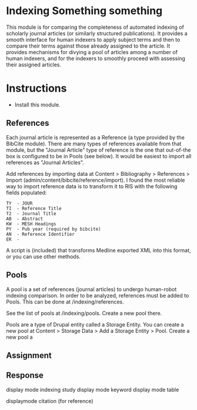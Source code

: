 # Indexing Something something

This module is for comparing the completeness of automated indexing of scholarly journal articles (or similarly structured publications). It provides a smooth interface for human indexers to apply subject terms and then to compare their terms against those already assigned to the article. It provides mechanisms for divying a pool of articles among a number of human indexers, and for the indexers to smoothly proceed with assessing their assigned articles.


# Instructions

* Install this module.

## References

Each journal article is represented as a Reference (a type provided by the BibCite module).  There are many types of references available from that module, but the "Journal Article" type of reference is the one that out-of-the box is configured to be in Pools (see below). It would be easiest to import all references as "Journal Articles". 

Add references by importing data at Content > Bibliography > References > Import (admin/content/bibcite/reference/import). I found the most reliable way to import reference data is to transform it to RIS with the following fields populated:

```
TY  - JOUR
TI  - Reference Title
T2  - Journal Title
AB  - Abstract
KW  - MESH Headings
PY  - Pub year (required by bibcite)
AN  - Reference Identifier
ER  - 
```

A script is (included) that transforms Medline exported XML into this format, or you can use other methods.


## Pools

A pool is a set of references (journal articles) to undergo human-robot indexing comparison.
In order to be analyzed, references must be added to Pools. This can be done at /indexing/references. 

See the list of pools at /indexing/pools. Create a new pool there.

Pools are a type of Drupal entity called a Storage Entity. You can create a new pool at Content > Storage Data > Add a Storage Entity > Pool. 
Create a new pool a 


## Assignment



## Response


display mode indexing study
display mode keyword
display mode table

displaymode citation (for reference)


